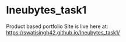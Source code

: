 # Ineubytes_task1
Product based portfolio
Site is live here at: https://swatisingh42.github.io/Ineubytes_task1/
